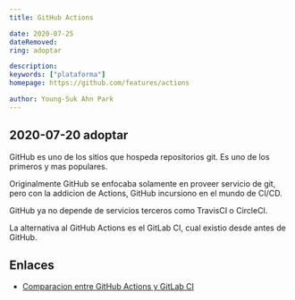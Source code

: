 ```yaml
---
title: GitHub Actions

date: 2020-07-25
dateRemoved: 
ring: adoptar

description: 
keywords: ["plataforma"]
homepage: https://github.com/features/actions

author: Young-Suk Ahn Park
---
```


## 2020-07-20 adoptar
GitHub es uno de los sitios que hospeda repositorios git. Es uno de los  primeros y mas populares.

Originalmente GitHub se enfocaba solamente en proveer servicio de git, pero con la addicion de 
Actions, GitHub incursiono en el mundo de CI/CD.

GitHub ya no depende de servicios terceros como TravisCI o CircleCI.

La alternativa al GitHub Actions es el GitLab CI, cual existio desde antes de GitHub.


## Enlaces
- [Comparacion entre GitHub Actions y GitLab CI](https://knapsackpro.com/ci_comparisons/github-actions/vs/gitlab-ci)
